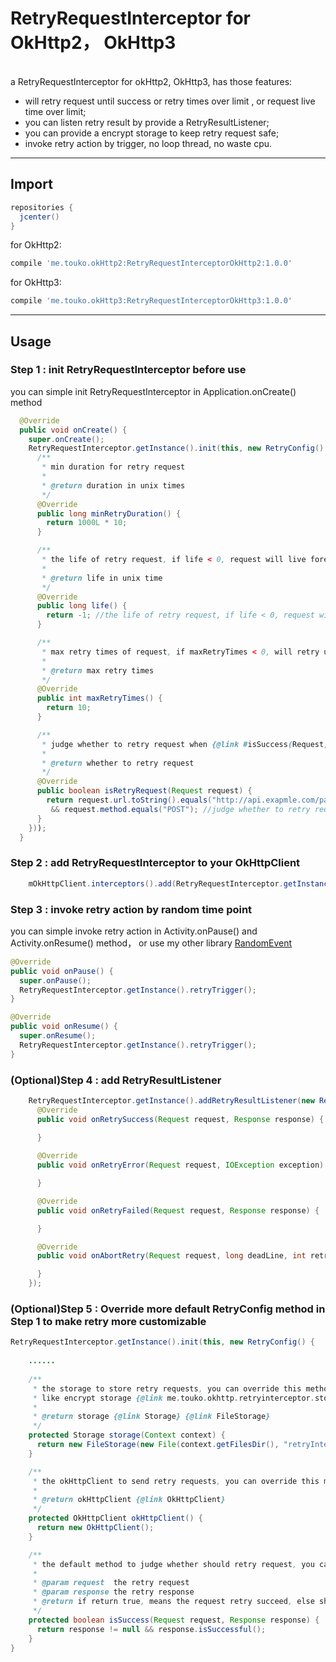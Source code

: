 # RetryRequestInterceptor for OkHttp2， OkHttp3
</br>
a RetryRequestInterceptor for okHttp2, OkHttp3, has those features:

* will retry request until success or retry times over limit , or request live time over limit; 
* you can listen retry result by provide a RetryResultListener;
* you can provide a encrypt storage to keep retry request safe;
* invoke retry action by trigger, no loop thread, no waste cpu.

---

## Import
```gradle
repositories {
  jcenter()
}
```
for OkHttp2:
```gradle
compile 'me.touko.okHttp2:RetryRequestInterceptorOkHttp2:1.0.0'
```
for OkHttp3:
```gradle
compile 'me.touko.okHttp3:RetryRequestInterceptorOkHttp3:1.0.0'
```

---
## Usage

### Step 1 : init RetryRequestInterceptor before use
you can simple init RetryRequestInterceptor in Application.onCreate() method

```java
  @Override
  public void onCreate() {
    super.onCreate();
    RetryRequestInterceptor.getInstance().init(this, new RetryConfig() {
      /**
       * min duration for retry request
       *
       * @return duration in unix times
       */
      @Override
      public long minRetryDuration() {
        return 1000L * 10;
      }

      /**
       * the life of retry request, if life < 0, request will live forever
       *
       * @return life in unix time
       */
      @Override
      public long life() {
        return -1; //the life of retry request, if life < 0, request will live forever
      }

      /**
       * max retry times of request, if maxRetryTimes < 0, will retry unLimit times
       *
       * @return max retry times
       */
      @Override
      public int maxRetryTimes() {
        return 10;
      }

      /**
       * judge whether to retry request when {@link #isSuccess(Request, Response)} return false
       *
       * @return whether to retry request
       */
      @Override
      public boolean isRetryRequest(Request request) {
        return request.url.toString().equals("http://api.exapmle.com/payresult/upload")
         && request.method.equals("POST"); //judge whether to retry request
      }
    }));
  }
```
### Step 2 : add RetryRequestInterceptor to your OkHttpClient

```java
    mOkHttpClient.interceptors().add(RetryRequestInterceptor.getInstance());
```

### Step 3 : invoke retry action by random time point

you can simple invoke retry action in Activity.onPause() and Activity.onResume() method， or use my other library [RandomEvent](https://github.com/lqcandqq13/RandomEvent)

```java
@Override
public void onPause() {
  super.onPause();
  RetryRequestInterceptor.getInstance().retryTrigger();
}

@Override
public void onResume() {
  super.onResume();
  RetryRequestInterceptor.getInstance().retryTrigger();
}
```

### (Optional)Step 4 : add RetryResultListener

```java
    RetryRequestInterceptor.getInstance().addRetryResultListener(new RetryResultListener() {
      @Override
      public void onRetrySuccess(Request request, Response response) {
        
      }

      @Override
      public void onRetryError(Request request, IOException exception) {

      }

      @Override
      public void onRetryFailed(Request request, Response response) {

      }

      @Override
      public void onAbortRetry(Request request, long deadLine, int retryTimes) {

      }
    });
```

### (Optional)Step 5 : Override more default RetryConfig method in Step 1 to make retry more customizable
```java
RetryRequestInterceptor.getInstance().init(this, new RetryConfig() {
    
    ......
    
    /**
     * the storage to store retry requests, you can override this method to provide customize storage,
     * like encrypt storage {@link me.touko.okhttp.retryinterceptor.storage.EncryptFileStorage} etc..
     *
     * @return storage {@link Storage} {@link FileStorage}
     */
    protected Storage storage(Context context) {
      return new FileStorage(new File(context.getFilesDir(), "retryInterceptor").getAbsolutePath(), 0);
    }

    /**
     * the okHttpClient to send retry requests, you can override this method to provide your customize OkHttpClient
     *
     * @return okHttpClient {@link OkHttpClient}
     */
    protected OkHttpClient okHttpClient() {
      return new OkHttpClient();
    }

    /**
     * the default method to judge whether should retry request, you can override this method to judge by your logic
     *
     * @param request  the retry request
     * @param response the retry response
     * @return if return true, means the request retry succeed, else should continue retry
     */
    protected boolean isSuccess(Request request, Response response) {
      return response != null && response.isSuccessful();
    }
}
```
